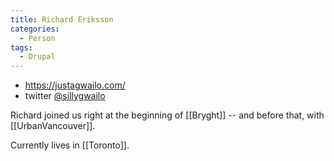 ```yaml
---
title: Richard Eriksson
categories:
  - Person
tags:
  - Drupal
---
```


* https://justagwailo.com/
* twitter [@sillygwailo](https://twitter.com/sillygwailo)

Richard joined us right at the beginning of [[Bryght]] -- and before that, with [[UrbanVancouver]].

Currently lives in [[Toronto]].